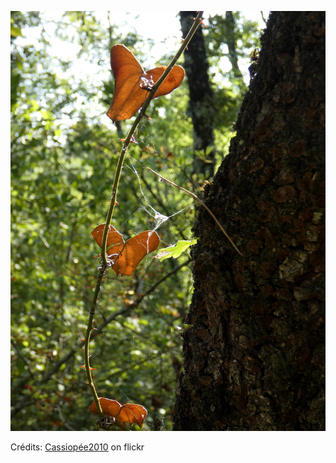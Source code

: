 ![Claire](/images/2023-01-30.jpg)

Crédits: [Cassiopée2010](https://www.flickr.com/people/cmoi30/) on flickr